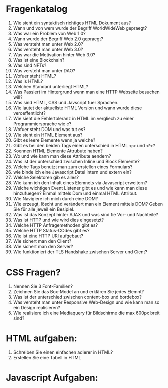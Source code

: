 # Fragenkatalog
1. Wie sieht ein syntaktisch richtiges HTML Dokument aus?
2. Wann und von wem wurde der Begriff WorldWideWeb gepraegt?
3. Was war ein Problem von Web 1.0?
4. Wann wurde der Begriff Web 2.0 gepraegt?
5. Was versteht man unter Web 2.0?
6. Was versteht man unter Web 3.0?
7. Was war die Motivation hinter Web 3.0?
8. Was ist eine Blockchain?
9. Was sind NFTs?
10. Was versteht man unter DAO?
11. Wofuer steht HTML?
12. Was is HTML?
13. Welchen Standard unterliegt HTML?
14. Was Passiert im Hintergrund wenn man eine HTTP Webseite besuchen will?
15. Was sind HTML, CSS und Javscript fuer Sprachen.
16. Wie lautet der aktuellste HTML Version und wann wurde diese veroeffentlicht?
17. Wie sieht die Fehlertoleranz in HTML im vergliech zu einer Programmiersprache wie c?
18. Wofuer steht DOM und was tut es?
19. Wie sieht ein HTML Element aus?
20. Gibt es leere Elemente wenn ja welche?
21. Gibt es bei den beiden Tags einen unterschied in HTML `<p>` und `<P>`?
22. Koennen HTML Elemente Attrubute haben?
23. Wo und wie kann man diese Attribute aendern?
24. Was ist der unterschied zwischen Inline und Block Elemente?
25. Welche Tags benutzt man zum erstellen eines Formulars?
26. wie binde ich eine Javascript Datei intern und extern ein?
27. Welche Selektoren gib es alles?
28. Wie kann ich den Inhalt eines Elemnets via Javascript erweitern?
29. Welche wichtigen Event Listener gibt es und wie kann man diese hinzufuegen? Einmal mittels Dom und einmal HTML Attribut.
30. Wie Navigiere ich mich durch eine DOM?
31. Wie erzeugt, löscht und verändert man ein Element mittels DOM? Geben Sie für alle jeweil ein Besipiel.
32. Was ist das Konzept hinter AJAX und was sind fie Vor- und Nachteile?
33. Was ist HTTP und wie wird dies eingesetzt?
34. Welche HTTP Anfragemethoden gibt es?
35. Welche HTTP Status-COdes gibt es?
36. Wie ist eine HTTP URI aufgebaut?
37. Wie sichert man den Client?
38. Wie sichert man den Server?
39. Wie funktioniert der TLS Handshake zwischen Server und Cient?
# CSS Fragen?
1. Nennen Sie 3 Font-Familien?
2. Zeichnen Sie das Box-Model an und erklären Sie jedes Elemnt?
3. Was ist der unterschied zwischen content-box und bordebox?
4. Was versteht man unter Responsive Web-Design und wie kann man so ein Design realisieren?
5. Wie realisiere ich eine Mediaquery für Bildschirme die max 600px breit sind?
# HTML aufgaben:
1. Schreiben Sie einen einfachen adierer in HTML?
2. Erstellen Sie eine Tabell in HTML
# Javascript Aufgaben:

